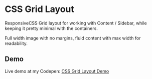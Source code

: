 # CSS Grid Layout

ResponsiveCSS Grid layout for working with Content / Sidebar, while keeping it pretty minimal with the containers.

Full width image with no margins, fluid content with max width for readability.

## Demo

Live demo at my Codepen: [CSS Grid Layout Demo](https://codepen.io/nicklas_bryntesson/pen/jOrpRNd)
